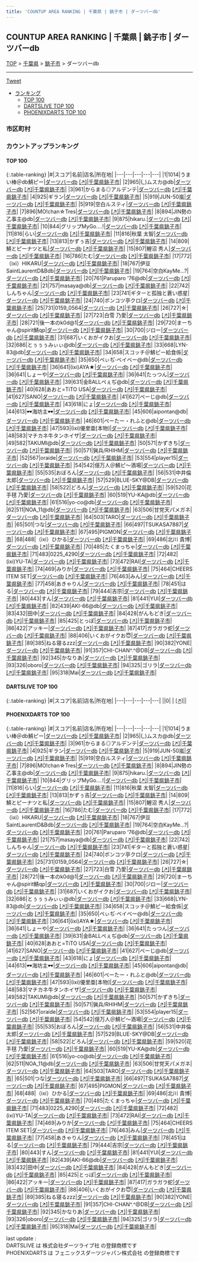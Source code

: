 ```yaml
---
title: 'COUNTUP AREA RANKING | 千葉県 | 銚子市 | ダーツバーdb'
---
```

## COUNTUP AREA RANKING | 千葉県 | 銚子市 | ダーツバーdb

[TOP](/darts/rank/) > [千葉県](/darts/rank/千葉県/) > [銚子市](/darts/rank/千葉県/銚子市/) > ダーツバーdb

___

<a href="https://twitter.com/share?ref_src=twsrc%5Etfw" data-text="COUNTUP AREA RANKING | 千葉県銚子市ダーツバーdb" class="twitter-share-button" data-hashtags="DARTSLIVE,PHOENIXDARTS,darts,ダーツ" data-show-count="false">Tweet</a>

* [ランキング](#カウントアップランキング)
    * [TOP 100](#top-100)
    * [DARTSLIVE TOP 100](#dartslive-top-100)
    * [PHOENIXDARTS TOP 100](#phoenixdarts-top-100)

### 市区町村

<ul>

</ul>

### カウントアップランキング

#### TOP 100



{:.table-ranking}
|#|スコア|名前|店名|所在地|
|---|---|---|---|---|
|1|1014|<span class="rank-name-pd">うまい棒＠db鯖ピー</span>|<a href="/darts/rank/shops/85443.html">ダーツバーdb</a> <a href="https://vs.phoenixdarts.com/jp/shop/shopDetailInfo/s_85443?s_seq=85443">[↗]</a>|<a href="/darts/rank/千葉県/銚子市">千葉県銚子市</a>|
|2|965|<span class="rank-name-pd">(*_*)ムスカ@db</span>|<a href="/darts/rank/shops/85443.html">ダーツバーdb</a> <a href="https://vs.phoenixdarts.com/jp/shop/shopDetailInfo/s_85443?s_seq=85443">[↗]</a>|<a href="/darts/rank/千葉県/銚子市">千葉県銚子市</a>|
|3|961|<span class="rank-name-pd">からまる◎アルデンテ</span>|<a href="/darts/rank/shops/85443.html">ダーツバーdb</a> <a href="https://vs.phoenixdarts.com/jp/shop/shopDetailInfo/s_85443?s_seq=85443">[↗]</a>|<a href="/darts/rank/千葉県/銚子市">千葉県銚子市</a>|
|4|925|<span class="rank-name-pd">ギラン</span>|<a href="/darts/rank/shops/85443.html">ダーツバーdb</a> <a href="https://vs.phoenixdarts.com/jp/shop/shopDetailInfo/s_85443?s_seq=85443">[↗]</a>|<a href="/darts/rank/千葉県/銚子市">千葉県銚子市</a>|
|5|919|<span class="rank-name-pd">JUN-50嵐</span>|<a href="/darts/rank/shops/85443.html">ダーツバーdb</a> <a href="https://vs.phoenixdarts.com/jp/shop/shopDetailInfo/s_85443?s_seq=85443">[↗]</a>|<a href="/darts/rank/千葉県/銚子市">千葉県銚子市</a>|
|5|919|<span class="rank-name-pd">空白ルスティ</span>|<a href="/darts/rank/shops/85443.html">ダーツバーdb</a> <a href="https://vs.phoenixdarts.com/jp/shop/shopDetailInfo/s_85443?s_seq=85443">[↗]</a>|<a href="/darts/rank/千葉県/銚子市">千葉県銚子市</a>|
|7|896|<span class="rank-name-pd">MO!chan☆Tres</span>|<a href="/darts/rank/shops/85443.html">ダーツバーdb</a> <a href="https://vs.phoenixdarts.com/jp/shop/shopDetailInfo/s_85443?s_seq=85443">[↗]</a>|<a href="/darts/rank/千葉県/銚子市">千葉県銚子市</a>|
|8|894|<span class="rank-name-pd">JIN勢の乙事主@db</span>|<a href="/darts/rank/shops/85443.html">ダーツバーdb</a> <a href="https://vs.phoenixdarts.com/jp/shop/shopDetailInfo/s_85443?s_seq=85443">[↗]</a>|<a href="/darts/rank/千葉県/銚子市">千葉県銚子市</a>|
|9|875|<span class="rank-name-pd">hikaru.</span>|<a href="/darts/rank/shops/85443.html">ダーツバーdb</a> <a href="https://vs.phoenixdarts.com/jp/shop/shopDetailInfo/s_85443?s_seq=85443">[↗]</a>|<a href="/darts/rank/千葉県/銚子市">千葉県銚子市</a>|
|10|844|<span class="rank-name-pd">グリップMyGo....!</span>|<a href="/darts/rank/shops/85443.html">ダーツバーdb</a> <a href="https://vs.phoenixdarts.com/jp/shop/shopDetailInfo/s_85443?s_seq=85443">[↗]</a>|<a href="/darts/rank/千葉県/銚子市">千葉県銚子市</a>|
|11|816|<span class="rank-name-pd">らい</span>|<a href="/darts/rank/shops/85443.html">ダーツバーdb</a> <a href="https://vs.phoenixdarts.com/jp/shop/shopDetailInfo/s_85443?s_seq=85443">[↗]</a>|<a href="/darts/rank/千葉県/銚子市">千葉県銚子市</a>|
|11|816|<span class="rank-name-pd"><span class="pro-icon-pd"></span>秋葉 太智</span>|<a href="/darts/rank/shops/85443.html">ダーツバーdb</a> <a href="https://vs.phoenixdarts.com/jp/shop/shopDetailInfo/s_85443?s_seq=85443">[↗]</a>|<a href="/darts/rank/千葉県/銚子市">千葉県銚子市</a>|
|13|813|<span class="rank-name-pd">かずぅ吉</span>|<a href="/darts/rank/shops/85443.html">ダーツバーdb</a> <a href="https://vs.phoenixdarts.com/jp/shop/shopDetailInfo/s_85443?s_seq=85443">[↗]</a>|<a href="/darts/rank/千葉県/銚子市">千葉県銚子市</a>|
|14|809|<span class="rank-name-pd">鯖とピーナツと私</span>|<a href="/darts/rank/shops/85443.html">ダーツバーdb</a> <a href="https://vs.phoenixdarts.com/jp/shop/shopDetailInfo/s_85443?s_seq=85443">[↗]</a>|<a href="/darts/rank/千葉県/銚子市">千葉県銚子市</a>|
|15|807|<span class="rank-name-pd">鯉沼 秀人</span>|<a href="/darts/rank/shops/85443.html">ダーツバーdb</a> <a href="https://vs.phoenixdarts.com/jp/shop/shopDetailInfo/s_85443?s_seq=85443">[↗]</a>|<a href="/darts/rank/千葉県/銚子市">千葉県銚子市</a>|
|16|786|<span class="rank-name-pd">たむ</span>|<a href="/darts/rank/shops/85443.html">ダーツバーdb</a> <a href="https://vs.phoenixdarts.com/jp/shop/shopDetailInfo/s_85443?s_seq=85443">[↗]</a>|<a href="/darts/rank/千葉県/銚子市">千葉県銚子市</a>|
|17|772|<span class="rank-name-pd">（ixi）HIKARU</span>|<a href="/darts/rank/shops/85443.html">ダーツバーdb</a> <a href="https://vs.phoenixdarts.com/jp/shop/shopDetailInfo/s_85443?s_seq=85443">[↗]</a>|<a href="/darts/rank/千葉県/銚子市">千葉県銚子市</a>|
|18|767|<span class="rank-name-pd">伊豆SaintLaurentD&amp;Bdb</span>|<a href="/darts/rank/shops/85443.html">ダーツバーdb</a> <a href="https://vs.phoenixdarts.com/jp/shop/shopDetailInfo/s_85443?s_seq=85443">[↗]</a>|<a href="/darts/rank/千葉県/銚子市">千葉県銚子市</a>|
|19|764|<span class="rank-name-pd">空白KayMe...?</span>|<a href="/darts/rank/shops/85443.html">ダーツバーdb</a> <a href="https://vs.phoenixdarts.com/jp/shop/shopDetailInfo/s_85443?s_seq=85443">[↗]</a>|<a href="/darts/rank/千葉県/銚子市">千葉県銚子市</a>|
|20|761|<span class="rank-name-pd">Paruparo ‘76@db</span>|<a href="/darts/rank/shops/85443.html">ダーツバーdb</a> <a href="https://vs.phoenixdarts.com/jp/shop/shopDetailInfo/s_85443?s_seq=85443">[↗]</a>|<a href="/darts/rank/千葉県/銚子市">千葉県銚子市</a>|
|21|757|<span class="rank-name-pd">masaya@db</span>|<a href="/darts/rank/shops/85443.html">ダーツバーdb</a> <a href="https://vs.phoenixdarts.com/jp/shop/shopDetailInfo/s_85443?s_seq=85443">[↗]</a>|<a href="/darts/rank/千葉県/銚子市">千葉県銚子市</a>|
|22|742|<span class="rank-name-pd">しんちゃん</span>|<a href="/darts/rank/shops/85443.html">ダーツバーdb</a> <a href="https://vs.phoenixdarts.com/jp/shop/shopDetailInfo/s_85443?s_seq=85443">[↗]</a>|<a href="/darts/rank/千葉県/銚子市">千葉県銚子市</a>|
|23|741|<span class="rank-name-pd">ギターと孤独と蒼い惑星</span>|<a href="/darts/rank/shops/85443.html">ダーツバーdb</a> <a href="https://vs.phoenixdarts.com/jp/shop/shopDetailInfo/s_85443?s_seq=85443">[↗]</a>|<a href="/darts/rank/千葉県/銚子市">千葉県銚子市</a>|
|24|740|<span class="rank-name-pd">ポンコツ亭クロ</span>|<a href="/darts/rank/shops/85443.html">ダーツバーdb</a> <a href="https://vs.phoenixdarts.com/jp/shop/shopDetailInfo/s_85443?s_seq=85443">[↗]</a>|<a href="/darts/rank/千葉県/銚子市">千葉県銚子市</a>|
|25|731|<span class="rank-name-pd">0159_0564</span>|<a href="/darts/rank/shops/85443.html">ダーツバーdb</a> <a href="https://vs.phoenixdarts.com/jp/shop/shopDetailInfo/s_85443?s_seq=85443">[↗]</a>|<a href="/darts/rank/千葉県/銚子市">千葉県銚子市</a>|
|26|727|<span class="rank-name-pd">☆</span>|<a href="/darts/rank/shops/85443.html">ダーツバーdb</a> <a href="https://vs.phoenixdarts.com/jp/shop/shopDetailInfo/s_85443?s_seq=85443">[↗]</a>|<a href="/darts/rank/千葉県/銚子市">千葉県銚子市</a>|
|27|723|<span class="rank-name-pd">白雪 乃愛</span>|<a href="/darts/rank/shops/85443.html">ダーツバーdb</a> <a href="https://vs.phoenixdarts.com/jp/shop/shopDetailInfo/s_85443?s_seq=85443">[↗]</a>|<a href="/darts/rank/千葉県/銚子市">千葉県銚子市</a>|
|28|721|<span class="rank-name-pd">後一本のk0d@1</span>|<a href="/darts/rank/shops/85443.html">ダーツバーdb</a> <a href="https://vs.phoenixdarts.com/jp/shop/shopDetailInfo/s_85443?s_seq=85443">[↗]</a>|<a href="/darts/rank/千葉県/銚子市">千葉県銚子市</a>|
|29|720|<span class="rank-name-pd">まーちゃん@spirit鯖qp</span>|<a href="/darts/rank/shops/85443.html">ダーツバーdb</a> <a href="https://vs.phoenixdarts.com/jp/shop/shopDetailInfo/s_85443?s_seq=85443">[↗]</a>|<a href="/darts/rank/千葉県/銚子市">千葉県銚子市</a>|
|30|700|<span class="rank-name-pd">ジロー</span>|<a href="/darts/rank/shops/85443.html">ダーツバーdb</a> <a href="https://vs.phoenixdarts.com/jp/shop/shopDetailInfo/s_85443?s_seq=85443">[↗]</a>|<a href="/darts/rank/千葉県/銚子市">千葉県銚子市</a>|
|31|687|<span class="rank-name-pd">いくおがイクお</span>|<a href="/darts/rank/shops/85443.html">ダーツバーdb</a> <a href="https://vs.phoenixdarts.com/jp/shop/shopDetailInfo/s_85443?s_seq=85443">[↗]</a>|<a href="/darts/rank/千葉県/銚子市">千葉県銚子市</a>|
|32|686|<span class="rank-name-pd">とぅぅぅみぃぃ@db</span>|<a href="/darts/rank/shops/85443.html">ダーツバーdb</a> <a href="https://vs.phoenixdarts.com/jp/shop/shopDetailInfo/s_85443?s_seq=85443">[↗]</a>|<a href="/darts/rank/千葉県/銚子市">千葉県銚子市</a>|
|33|668|<span class="rank-name-pd">LYN-83@db</span>|<a href="/darts/rank/shops/85443.html">ダーツバーdb</a> <a href="https://vs.phoenixdarts.com/jp/shop/shopDetailInfo/s_85443?s_seq=85443">[↗]</a>|<a href="/darts/rank/千葉県/銚子市">千葉県銚子市</a>|
|34|658|<span class="rank-name-pd">スコッチ＠鯖ピー給食係</span>|<a href="/darts/rank/shops/85443.html">ダーツバーdb</a> <a href="https://vs.phoenixdarts.com/jp/shop/shopDetailInfo/s_85443?s_seq=85443">[↗]</a>|<a href="/darts/rank/千葉県/銚子市">千葉県銚子市</a>|
|35|650|<span class="rank-name-pd">ペぃぢ·ベイベー@db</span>|<a href="/darts/rank/shops/85443.html">ダーツバーdb</a> <a href="https://vs.phoenixdarts.com/jp/shop/shopDetailInfo/s_85443?s_seq=85443">[↗]</a>|<a href="/darts/rank/千葉県/銚子市">千葉県銚子市</a>|
|36|641|<span class="rank-name-pd">(ixi)AYA★</span>|<a href="/darts/rank/shops/85443.html">ダーツバーdb</a> <a href="https://vs.phoenixdarts.com/jp/shop/shopDetailInfo/s_85443?s_seq=85443">[↗]</a>|<a href="/darts/rank/千葉県/銚子市">千葉県銚子市</a>|
|36|641|<span class="rank-name-pd">しょーや</span>|<a href="/darts/rank/shops/85443.html">ダーツバーdb</a> <a href="https://vs.phoenixdarts.com/jp/shop/shopDetailInfo/s_85443?s_seq=85443">[↗]</a>|<a href="/darts/rank/千葉県/銚子市">千葉県銚子市</a>|
|36|641|<span class="rank-name-pd">たっつん</span>|<a href="/darts/rank/shops/85443.html">ダーツバーdb</a> <a href="https://vs.phoenixdarts.com/jp/shop/shopDetailInfo/s_85443?s_seq=85443">[↗]</a>|<a href="/darts/rank/千葉県/銚子市">千葉県銚子市</a>|
|39|631|<span class="rank-name-pd">金BALLペぇぢ@db</span>|<a href="/darts/rank/shops/85443.html">ダーツバーdb</a> <a href="https://vs.phoenixdarts.com/jp/shop/shopDetailInfo/s_85443?s_seq=85443">[↗]</a>|<a href="/darts/rank/千葉県/銚子市">千葉県銚子市</a>|
|40|628|<span class="rank-name-pd">あおと=TiTO USA</span>|<a href="/darts/rank/shops/85443.html">ダーツバーdb</a> <a href="https://vs.phoenixdarts.com/jp/shop/shopDetailInfo/s_85443?s_seq=85443">[↗]</a>|<a href="/darts/rank/千葉県/銚子市">千葉県銚子市</a>|
|41|627|<span class="rank-name-pd">SANO</span>|<a href="/darts/rank/shops/85443.html">ダーツバーdb</a> <a href="https://vs.phoenixdarts.com/jp/shop/shopDetailInfo/s_85443?s_seq=85443">[↗]</a>|<a href="/darts/rank/千葉県/銚子市">千葉県銚子市</a>|
|41|627|<span class="rank-name-pd">ぺーじ@db</span>|<a href="/darts/rank/shops/85443.html">ダーツバーdb</a> <a href="https://vs.phoenixdarts.com/jp/shop/shopDetailInfo/s_85443?s_seq=85443">[↗]</a>|<a href="/darts/rank/千葉県/銚子市">千葉県銚子市</a>|
|43|618|<span class="rank-name-pd">にょ</span>|<a href="/darts/rank/shops/85443.html">ダーツバーdb</a> <a href="https://vs.phoenixdarts.com/jp/shop/shopDetailInfo/s_85443?s_seq=85443">[↗]</a>|<a href="/darts/rank/千葉県/銚子市">千葉県銚子市</a>|
|44|613|<span class="rank-name-pd">🕶️海坊主🕶️</span>|<a href="/darts/rank/shops/85443.html">ダーツバーdb</a> <a href="https://vs.phoenixdarts.com/jp/shop/shopDetailInfo/s_85443?s_seq=85443">[↗]</a>|<a href="/darts/rank/千葉県/銚子市">千葉県銚子市</a>|
|45|606|<span class="rank-name-pd">aipontan@db</span>|<a href="/darts/rank/shops/85443.html">ダーツバーdb</a> <a href="https://vs.phoenixdarts.com/jp/shop/shopDetailInfo/s_85443?s_seq=85443">[↗]</a>|<a href="/darts/rank/千葉県/銚子市">千葉県銚子市</a>|
|46|601|<span class="rank-name-pd">ぺーたー・れふと@db</span>|<a href="/darts/rank/shops/85443.html">ダーツバーdb</a> <a href="https://vs.phoenixdarts.com/jp/shop/shopDetailInfo/s_85443?s_seq=85443">[↗]</a>|<a href="/darts/rank/千葉県/銚子市">千葉県銚子市</a>|
|47|593|<span class="rank-name-pd">(ixi)優里亜[本物]</span>|<a href="/darts/rank/shops/85443.html">ダーツバーdb</a> <a href="https://vs.phoenixdarts.com/jp/shop/shopDetailInfo/s_85443?s_seq=85443">[↗]</a>|<a href="/darts/rank/千葉県/銚子市">千葉県銚子市</a>|
|48|583|<span class="rank-name-pd">マチカネ牛タンホイザ</span>|<a href="/darts/rank/shops/85443.html">ダーツバーdb</a> <a href="https://vs.phoenixdarts.com/jp/shop/shopDetailInfo/s_85443?s_seq=85443">[↗]</a>|<a href="/darts/rank/千葉県/銚子市">千葉県銚子市</a>|
|49|582|<span class="rank-name-pd">TAKUMI@db</span>|<a href="/darts/rank/shops/85443.html">ダーツバーdb</a> <a href="https://vs.phoenixdarts.com/jp/shop/shopDetailInfo/s_85443?s_seq=85443">[↗]</a>|<a href="/darts/rank/千葉県/銚子市">千葉県銚子市</a>|
|50|571|<span class="rank-name-pd">かずきち</span>|<a href="/darts/rank/shops/85443.html">ダーツバーdb</a> <a href="https://vs.phoenixdarts.com/jp/shop/shopDetailInfo/s_85443?s_seq=85443">[↗]</a>|<a href="/darts/rank/千葉県/銚子市">千葉県銚子市</a>|
|50|571|<span class="rank-name-pd">猟兵/RHIHM</span>|<a href="/darts/rank/shops/85443.html">ダーツバーdb</a> <a href="https://vs.phoenixdarts.com/jp/shop/shopDetailInfo/s_85443?s_seq=85443">[↗]</a>|<a href="/darts/rank/千葉県/銚子市">千葉県銚子市</a>|
|52|567|<span class="rank-name-pd">oraide</span>|<a href="/darts/rank/shops/85443.html">ダーツバーdb</a> <a href="https://vs.phoenixdarts.com/jp/shop/shopDetailInfo/s_85443?s_seq=85443">[↗]</a>|<a href="/darts/rank/千葉県/銚子市">千葉県銚子市</a>|
|53|554|<span class="rank-name-pd">player15</span>|<a href="/darts/rank/shops/85443.html">ダーツバーdb</a> <a href="https://vs.phoenixdarts.com/jp/shop/shopDetailInfo/s_85443?s_seq=85443">[↗]</a>|<a href="/darts/rank/千葉県/銚子市">千葉県銚子市</a>|
|54|542|<span class="rank-name-pd">億万人＠鯖ピ～酒場</span>|<a href="/darts/rank/shops/85443.html">ダーツバーdb</a> <a href="https://vs.phoenixdarts.com/jp/shop/shopDetailInfo/s_85443?s_seq=85443">[↗]</a>|<a href="/darts/rank/千葉県/銚子市">千葉県銚子市</a>|
|55|535|<span class="rank-name-pd">おぼろん</span>|<a href="/darts/rank/shops/85443.html">ダーツバーdb</a> <a href="https://vs.phoenixdarts.com/jp/shop/shopDetailInfo/s_85443?s_seq=85443">[↗]</a>|<a href="/darts/rank/千葉県/銚子市">千葉県銚子市</a>|
|56|531|<span class="rank-name-pd">中井倫太郎</span>|<a href="/darts/rank/shops/85443.html">ダーツバーdb</a> <a href="https://vs.phoenixdarts.com/jp/shop/shopDetailInfo/s_85443?s_seq=85443">[↗]</a>|<a href="/darts/rank/千葉県/銚子市">千葉県銚子市</a>|
|57|529|<span class="rank-name-pd">BLUE-SKY@DB</span>|<a href="/darts/rank/shops/85443.html">ダーツバーdb</a> <a href="https://vs.phoenixdarts.com/jp/shop/shopDetailInfo/s_85443?s_seq=85443">[↗]</a>|<a href="/darts/rank/千葉県/銚子市">千葉県銚子市</a>|
|58|522|<span class="rank-name-pd">どろん</span>|<a href="/darts/rank/shops/85443.html">ダーツバーdb</a> <a href="https://vs.phoenixdarts.com/jp/shop/shopDetailInfo/s_85443?s_seq=85443">[↗]</a>|<a href="/darts/rank/千葉県/銚子市">千葉県銚子市</a>|
|59|520|<span class="rank-name-pd">花手毬 乃愛</span>|<a href="/darts/rank/shops/85443.html">ダーツバーdb</a> <a href="https://vs.phoenixdarts.com/jp/shop/shopDetailInfo/s_85443?s_seq=85443">[↗]</a>|<a href="/darts/rank/千葉県/銚子市">千葉県銚子市</a>|
|60|519|<span class="rank-name-pd">YU-KA@db</span>|<a href="/darts/rank/shops/85443.html">ダーツバーdb</a> <a href="https://vs.phoenixdarts.com/jp/shop/shopDetailInfo/s_85443?s_seq=85443">[↗]</a>|<a href="/darts/rank/千葉県/銚子市">千葉県銚子市</a>|
|61|516|<span class="rank-name-pd">yo-co@db</span>|<a href="/darts/rank/shops/85443.html">ダーツバーdb</a> <a href="https://vs.phoenixdarts.com/jp/shop/shopDetailInfo/s_85443?s_seq=85443">[↗]</a>|<a href="/darts/rank/千葉県/銚子市">千葉県銚子市</a>|
|62|511|<span class="rank-name-pd">NOA_11@db</span>|<a href="/darts/rank/shops/85443.html">ダーツバーdb</a> <a href="https://vs.phoenixdarts.com/jp/shop/shopDetailInfo/s_85443?s_seq=85443">[↗]</a>|<a href="/darts/rank/千葉県/銚子市">千葉県銚子市</a>|
|63|506|<span class="rank-name-pd">甘党天パメガネ</span>|<a href="/darts/rank/shops/85443.html">ダーツバーdb</a> <a href="https://vs.phoenixdarts.com/jp/shop/shopDetailInfo/s_85443?s_seq=85443">[↗]</a>|<a href="/darts/rank/千葉県/銚子市">千葉県銚子市</a>|
|64|503|<span class="rank-name-pd">TARO</span>|<a href="/darts/rank/shops/85443.html">ダーツバーdb</a> <a href="https://vs.phoenixdarts.com/jp/shop/shopDetailInfo/s_85443?s_seq=85443">[↗]</a>|<a href="/darts/rank/千葉県/銚子市">千葉県銚子市</a>|
|65|501|<span class="rank-name-pd">つな</span>|<a href="/darts/rank/shops/85443.html">ダーツバーdb</a> <a href="https://vs.phoenixdarts.com/jp/shop/shopDetailInfo/s_85443?s_seq=85443">[↗]</a>|<a href="/darts/rank/千葉県/銚子市">千葉県銚子市</a>|
|66|497|<span class="rank-name-pd">TSUKASA7887</span>|<a href="/darts/rank/shops/85443.html">ダーツバーdb</a> <a href="https://vs.phoenixdarts.com/jp/shop/shopDetailInfo/s_85443?s_seq=85443">[↗]</a>|<a href="/darts/rank/千葉県/銚子市">千葉県銚子市</a>|
|67|495|<span class="rank-name-pd">PIGMON</span>|<a href="/darts/rank/shops/85443.html">ダーツバーdb</a> <a href="https://vs.phoenixdarts.com/jp/shop/shopDetailInfo/s_85443?s_seq=85443">[↗]</a>|<a href="/darts/rank/千葉県/銚子市">千葉県銚子市</a>|
|68|488|<span class="rank-name-pd">（ixi）ひかる</span>|<a href="/darts/rank/shops/85443.html">ダーツバーdb</a> <a href="https://vs.phoenixdarts.com/jp/shop/shopDetailInfo/s_85443?s_seq=85443">[↗]</a>|<a href="/darts/rank/千葉県/銚子市">千葉県銚子市</a>|
|69|486|<span class="rank-name-pd">北川 貴博</span>|<a href="/darts/rank/shops/85443.html">ダーツバーdb</a> <a href="https://vs.phoenixdarts.com/jp/shop/shopDetailInfo/s_85443?s_seq=85443">[↗]</a>|<a href="/darts/rank/千葉県/銚子市">千葉県銚子市</a>|
|70|485|<span class="rank-name-pd">たくまっちゃ</span>|<a href="/darts/rank/shops/85443.html">ダーツバーdb</a> <a href="https://vs.phoenixdarts.com/jp/shop/shopDetailInfo/s_85443?s_seq=85443">[↗]</a>|<a href="/darts/rank/千葉県/銚子市">千葉県銚子市</a>|
|71|483|<span class="rank-name-pd">0225_4290</span>|<a href="/darts/rank/shops/85443.html">ダーツバーdb</a> <a href="https://vs.phoenixdarts.com/jp/shop/shopDetailInfo/s_85443?s_seq=85443">[↗]</a>|<a href="/darts/rank/千葉県/銚子市">千葉県銚子市</a>|
|72|482|<span class="rank-name-pd">(ixi)YU-TA</span>|<a href="/darts/rank/shops/85443.html">ダーツバーdb</a> <a href="https://vs.phoenixdarts.com/jp/shop/shopDetailInfo/s_85443?s_seq=85443">[↗]</a>|<a href="/darts/rank/千葉県/銚子市">千葉県銚子市</a>|
|73|472|<span class="rank-name-pd">RAI</span>|<a href="/darts/rank/shops/85443.html">ダーツバーdb</a> <a href="https://vs.phoenixdarts.com/jp/shop/shopDetailInfo/s_85443?s_seq=85443">[↗]</a>|<a href="/darts/rank/千葉県/銚子市">千葉県銚子市</a>|
|74|469|<span class="rank-name-pd">みりか</span>|<a href="/darts/rank/shops/85443.html">ダーツバーdb</a> <a href="https://vs.phoenixdarts.com/jp/shop/shopDetailInfo/s_85443?s_seq=85443">[↗]</a>|<a href="/darts/rank/千葉県/銚子市">千葉県銚子市</a>|
|75|464|<span class="rank-name-pd">CHEERS ITEM SET</span>|<a href="/darts/rank/shops/85443.html">ダーツバーdb</a> <a href="https://vs.phoenixdarts.com/jp/shop/shopDetailInfo/s_85443?s_seq=85443">[↗]</a>|<a href="/darts/rank/千葉県/銚子市">千葉県銚子市</a>|
|76|463|<span class="rank-name-pd">みん</span>|<a href="/darts/rank/shops/85443.html">ダーツバーdb</a> <a href="https://vs.phoenixdarts.com/jp/shop/shopDetailInfo/s_85443?s_seq=85443">[↗]</a>|<a href="/darts/rank/千葉県/銚子市">千葉県銚子市</a>|
|77|458|<span class="rank-name-pd">あきゃりん</span>|<a href="/darts/rank/shops/85443.html">ダーツバーdb</a> <a href="https://vs.phoenixdarts.com/jp/shop/shopDetailInfo/s_85443?s_seq=85443">[↗]</a>|<a href="/darts/rank/千葉県/銚子市">千葉県銚子市</a>|
|78|451|<span class="rank-name-pd">はる</span>|<a href="/darts/rank/shops/85443.html">ダーツバーdb</a> <a href="https://vs.phoenixdarts.com/jp/shop/shopDetailInfo/s_85443?s_seq=85443">[↗]</a>|<a href="/darts/rank/千葉県/銚子市">千葉県銚子市</a>|
|79|444|<span class="rank-name-pd">吉宗</span>|<a href="/darts/rank/shops/85443.html">ダーツバーdb</a> <a href="https://vs.phoenixdarts.com/jp/shop/shopDetailInfo/s_85443?s_seq=85443">[↗]</a>|<a href="/darts/rank/千葉県/銚子市">千葉県銚子市</a>|
|80|443|<span class="rank-name-pd">すん</span>|<a href="/darts/rank/shops/85443.html">ダーツバーdb</a> <a href="https://vs.phoenixdarts.com/jp/shop/shopDetailInfo/s_85443?s_seq=85443">[↗]</a>|<a href="/darts/rank/千葉県/銚子市">千葉県銚子市</a>|
|81|441|<span class="rank-name-pd">YUI</span>|<a href="/darts/rank/shops/85443.html">ダーツバーdb</a> <a href="https://vs.phoenixdarts.com/jp/shop/shopDetailInfo/s_85443?s_seq=85443">[↗]</a>|<a href="/darts/rank/千葉県/銚子市">千葉県銚子市</a>|
|82|439|<span class="rank-name-pd">AKI-66@db</span>|<a href="/darts/rank/shops/85443.html">ダーツバーdb</a> <a href="https://vs.phoenixdarts.com/jp/shop/shopDetailInfo/s_85443?s_seq=85443">[↗]</a>|<a href="/darts/rank/千葉県/銚子市">千葉県銚子市</a>|
|83|432|<span class="rank-name-pd">田中</span>|<a href="/darts/rank/shops/85443.html">ダーツバーdb</a> <a href="https://vs.phoenixdarts.com/jp/shop/shopDetailInfo/s_85443?s_seq=85443">[↗]</a>|<a href="/darts/rank/千葉県/銚子市">千葉県銚子市</a>|
|84|428|<span class="rank-name-pd">がんもどき</span>|<a href="/darts/rank/shops/85443.html">ダーツバーdb</a> <a href="https://vs.phoenixdarts.com/jp/shop/shopDetailInfo/s_85443?s_seq=85443">[↗]</a>|<a href="/darts/rank/千葉県/銚子市">千葉県銚子市</a>|
|85|425|<span class="rank-name-pd">とっぽ</span>|<a href="/darts/rank/shops/85443.html">ダーツバーdb</a> <a href="https://vs.phoenixdarts.com/jp/shop/shopDetailInfo/s_85443?s_seq=85443">[↗]</a>|<a href="/darts/rank/千葉県/銚子市">千葉県銚子市</a>|
|86|422|<span class="rank-name-pd">アッキー</span>|<a href="/darts/rank/shops/85443.html">ダーツバーdb</a> <a href="https://vs.phoenixdarts.com/jp/shop/shopDetailInfo/s_85443?s_seq=85443">[↗]</a>|<a href="/darts/rank/千葉県/銚子市">千葉県銚子市</a>|
|87|417|<span class="rank-name-pd">ガラガラ蛇</span>|<a href="/darts/rank/shops/85443.html">ダーツバーdb</a> <a href="https://vs.phoenixdarts.com/jp/shop/shopDetailInfo/s_85443?s_seq=85443">[↗]</a>|<a href="/darts/rank/千葉県/銚子市">千葉県銚子市</a>|
|88|406|<span class="rank-name-pd">いくおがイクお😇</span>|<a href="/darts/rank/shops/85443.html">ダーツバーdb</a> <a href="https://vs.phoenixdarts.com/jp/shop/shopDetailInfo/s_85443?s_seq=85443">[↗]</a>|<a href="/darts/rank/千葉県/銚子市">千葉県銚子市</a>|
|89|385|<span class="rank-name-pd">ねる寝るzzz</span>|<a href="/darts/rank/shops/85443.html">ダーツバーdb</a> <a href="https://vs.phoenixdarts.com/jp/shop/shopDetailInfo/s_85443?s_seq=85443">[↗]</a>|<a href="/darts/rank/千葉県/銚子市">千葉県銚子市</a>|
|90|382|<span class="rank-name-pd">YONE</span>|<a href="/darts/rank/shops/85443.html">ダーツバーdb</a> <a href="https://vs.phoenixdarts.com/jp/shop/shopDetailInfo/s_85443?s_seq=85443">[↗]</a>|<a href="/darts/rank/千葉県/銚子市">千葉県銚子市</a>|
|91|357|<span class="rank-name-pd">CHI-CHAN^.^@DB</span>|<a href="/darts/rank/shops/85443.html">ダーツバーdb</a> <a href="https://vs.phoenixdarts.com/jp/shop/shopDetailInfo/s_85443?s_seq=85443">[↗]</a>|<a href="/darts/rank/千葉県/銚子市">千葉県銚子市</a>|
|92|345|<span class="rank-name-pd">かなりあ</span>|<a href="/darts/rank/shops/85443.html">ダーツバーdb</a> <a href="https://vs.phoenixdarts.com/jp/shop/shopDetailInfo/s_85443?s_seq=85443">[↗]</a>|<a href="/darts/rank/千葉県/銚子市">千葉県銚子市</a>|
|93|326|<span class="rank-name-pd">oboro</span>|<a href="/darts/rank/shops/85443.html">ダーツバーdb</a> <a href="https://vs.phoenixdarts.com/jp/shop/shopDetailInfo/s_85443?s_seq=85443">[↗]</a>|<a href="/darts/rank/千葉県/銚子市">千葉県銚子市</a>|
|94|325|<span class="rank-name-pd">ゴリラ</span>|<a href="/darts/rank/shops/85443.html">ダーツバーdb</a> <a href="https://vs.phoenixdarts.com/jp/shop/shopDetailInfo/s_85443?s_seq=85443">[↗]</a>|<a href="/darts/rank/千葉県/銚子市">千葉県銚子市</a>|
|95|318|<span class="rank-name-pd">Mai</span>|<a href="/darts/rank/shops/85443.html">ダーツバーdb</a> <a href="https://vs.phoenixdarts.com/jp/shop/shopDetailInfo/s_85443?s_seq=85443">[↗]</a>|<a href="/darts/rank/千葉県/銚子市">千葉県銚子市</a>|


#### DARTSLIVE TOP 100



{:.table-ranking}
|#|スコア|名前|店名|所在地|
|---|---|---|---|---|
||0|<span class="rank-name-dl"> </span>|<a href="/darts/rank/shops/.html"></a> <a href="">[↗]</a>|<a href="/darts/rank//"></a>|


#### PHOENIXDARTS TOP 100



{:.table-ranking}
|#|スコア|名前|店名|所在地|
|---|---|---|---|---|
|1|1014|<span class="rank-name-pd">うまい棒＠db鯖ピー</span>|<a href="/darts/rank/shops/85443.html">ダーツバーdb</a> <a href="https://vs.phoenixdarts.com/jp/shop/shopDetailInfo/s_85443?s_seq=85443">[↗]</a>|<a href="/darts/rank/千葉県/銚子市">千葉県銚子市</a>|
|2|965|<span class="rank-name-pd">(*_*)ムスカ@db</span>|<a href="/darts/rank/shops/85443.html">ダーツバーdb</a> <a href="https://vs.phoenixdarts.com/jp/shop/shopDetailInfo/s_85443?s_seq=85443">[↗]</a>|<a href="/darts/rank/千葉県/銚子市">千葉県銚子市</a>|
|3|961|<span class="rank-name-pd">からまる◎アルデンテ</span>|<a href="/darts/rank/shops/85443.html">ダーツバーdb</a> <a href="https://vs.phoenixdarts.com/jp/shop/shopDetailInfo/s_85443?s_seq=85443">[↗]</a>|<a href="/darts/rank/千葉県/銚子市">千葉県銚子市</a>|
|4|925|<span class="rank-name-pd">ギラン</span>|<a href="/darts/rank/shops/85443.html">ダーツバーdb</a> <a href="https://vs.phoenixdarts.com/jp/shop/shopDetailInfo/s_85443?s_seq=85443">[↗]</a>|<a href="/darts/rank/千葉県/銚子市">千葉県銚子市</a>|
|5|919|<span class="rank-name-pd">JUN-50嵐</span>|<a href="/darts/rank/shops/85443.html">ダーツバーdb</a> <a href="https://vs.phoenixdarts.com/jp/shop/shopDetailInfo/s_85443?s_seq=85443">[↗]</a>|<a href="/darts/rank/千葉県/銚子市">千葉県銚子市</a>|
|5|919|<span class="rank-name-pd">空白ルスティ</span>|<a href="/darts/rank/shops/85443.html">ダーツバーdb</a> <a href="https://vs.phoenixdarts.com/jp/shop/shopDetailInfo/s_85443?s_seq=85443">[↗]</a>|<a href="/darts/rank/千葉県/銚子市">千葉県銚子市</a>|
|7|896|<span class="rank-name-pd">MO!chan☆Tres</span>|<a href="/darts/rank/shops/85443.html">ダーツバーdb</a> <a href="https://vs.phoenixdarts.com/jp/shop/shopDetailInfo/s_85443?s_seq=85443">[↗]</a>|<a href="/darts/rank/千葉県/銚子市">千葉県銚子市</a>|
|8|894|<span class="rank-name-pd">JIN勢の乙事主@db</span>|<a href="/darts/rank/shops/85443.html">ダーツバーdb</a> <a href="https://vs.phoenixdarts.com/jp/shop/shopDetailInfo/s_85443?s_seq=85443">[↗]</a>|<a href="/darts/rank/千葉県/銚子市">千葉県銚子市</a>|
|9|875|<span class="rank-name-pd">hikaru.</span>|<a href="/darts/rank/shops/85443.html">ダーツバーdb</a> <a href="https://vs.phoenixdarts.com/jp/shop/shopDetailInfo/s_85443?s_seq=85443">[↗]</a>|<a href="/darts/rank/千葉県/銚子市">千葉県銚子市</a>|
|10|844|<span class="rank-name-pd">グリップMyGo....!</span>|<a href="/darts/rank/shops/85443.html">ダーツバーdb</a> <a href="https://vs.phoenixdarts.com/jp/shop/shopDetailInfo/s_85443?s_seq=85443">[↗]</a>|<a href="/darts/rank/千葉県/銚子市">千葉県銚子市</a>|
|11|816|<span class="rank-name-pd">らい</span>|<a href="/darts/rank/shops/85443.html">ダーツバーdb</a> <a href="https://vs.phoenixdarts.com/jp/shop/shopDetailInfo/s_85443?s_seq=85443">[↗]</a>|<a href="/darts/rank/千葉県/銚子市">千葉県銚子市</a>|
|11|816|<span class="rank-name-pd"><span class="pro-icon-pd"></span>秋葉 太智</span>|<a href="/darts/rank/shops/85443.html">ダーツバーdb</a> <a href="https://vs.phoenixdarts.com/jp/shop/shopDetailInfo/s_85443?s_seq=85443">[↗]</a>|<a href="/darts/rank/千葉県/銚子市">千葉県銚子市</a>|
|13|813|<span class="rank-name-pd">かずぅ吉</span>|<a href="/darts/rank/shops/85443.html">ダーツバーdb</a> <a href="https://vs.phoenixdarts.com/jp/shop/shopDetailInfo/s_85443?s_seq=85443">[↗]</a>|<a href="/darts/rank/千葉県/銚子市">千葉県銚子市</a>|
|14|809|<span class="rank-name-pd">鯖とピーナツと私</span>|<a href="/darts/rank/shops/85443.html">ダーツバーdb</a> <a href="https://vs.phoenixdarts.com/jp/shop/shopDetailInfo/s_85443?s_seq=85443">[↗]</a>|<a href="/darts/rank/千葉県/銚子市">千葉県銚子市</a>|
|15|807|<span class="rank-name-pd">鯉沼 秀人</span>|<a href="/darts/rank/shops/85443.html">ダーツバーdb</a> <a href="https://vs.phoenixdarts.com/jp/shop/shopDetailInfo/s_85443?s_seq=85443">[↗]</a>|<a href="/darts/rank/千葉県/銚子市">千葉県銚子市</a>|
|16|786|<span class="rank-name-pd">たむ</span>|<a href="/darts/rank/shops/85443.html">ダーツバーdb</a> <a href="https://vs.phoenixdarts.com/jp/shop/shopDetailInfo/s_85443?s_seq=85443">[↗]</a>|<a href="/darts/rank/千葉県/銚子市">千葉県銚子市</a>|
|17|772|<span class="rank-name-pd">（ixi）HIKARU</span>|<a href="/darts/rank/shops/85443.html">ダーツバーdb</a> <a href="https://vs.phoenixdarts.com/jp/shop/shopDetailInfo/s_85443?s_seq=85443">[↗]</a>|<a href="/darts/rank/千葉県/銚子市">千葉県銚子市</a>|
|18|767|<span class="rank-name-pd">伊豆SaintLaurentD&amp;Bdb</span>|<a href="/darts/rank/shops/85443.html">ダーツバーdb</a> <a href="https://vs.phoenixdarts.com/jp/shop/shopDetailInfo/s_85443?s_seq=85443">[↗]</a>|<a href="/darts/rank/千葉県/銚子市">千葉県銚子市</a>|
|19|764|<span class="rank-name-pd">空白KayMe...?</span>|<a href="/darts/rank/shops/85443.html">ダーツバーdb</a> <a href="https://vs.phoenixdarts.com/jp/shop/shopDetailInfo/s_85443?s_seq=85443">[↗]</a>|<a href="/darts/rank/千葉県/銚子市">千葉県銚子市</a>|
|20|761|<span class="rank-name-pd">Paruparo ‘76@db</span>|<a href="/darts/rank/shops/85443.html">ダーツバーdb</a> <a href="https://vs.phoenixdarts.com/jp/shop/shopDetailInfo/s_85443?s_seq=85443">[↗]</a>|<a href="/darts/rank/千葉県/銚子市">千葉県銚子市</a>|
|21|757|<span class="rank-name-pd">masaya@db</span>|<a href="/darts/rank/shops/85443.html">ダーツバーdb</a> <a href="https://vs.phoenixdarts.com/jp/shop/shopDetailInfo/s_85443?s_seq=85443">[↗]</a>|<a href="/darts/rank/千葉県/銚子市">千葉県銚子市</a>|
|22|742|<span class="rank-name-pd">しんちゃん</span>|<a href="/darts/rank/shops/85443.html">ダーツバーdb</a> <a href="https://vs.phoenixdarts.com/jp/shop/shopDetailInfo/s_85443?s_seq=85443">[↗]</a>|<a href="/darts/rank/千葉県/銚子市">千葉県銚子市</a>|
|23|741|<span class="rank-name-pd">ギターと孤独と蒼い惑星</span>|<a href="/darts/rank/shops/85443.html">ダーツバーdb</a> <a href="https://vs.phoenixdarts.com/jp/shop/shopDetailInfo/s_85443?s_seq=85443">[↗]</a>|<a href="/darts/rank/千葉県/銚子市">千葉県銚子市</a>|
|24|740|<span class="rank-name-pd">ポンコツ亭クロ</span>|<a href="/darts/rank/shops/85443.html">ダーツバーdb</a> <a href="https://vs.phoenixdarts.com/jp/shop/shopDetailInfo/s_85443?s_seq=85443">[↗]</a>|<a href="/darts/rank/千葉県/銚子市">千葉県銚子市</a>|
|25|731|<span class="rank-name-pd">0159_0564</span>|<a href="/darts/rank/shops/85443.html">ダーツバーdb</a> <a href="https://vs.phoenixdarts.com/jp/shop/shopDetailInfo/s_85443?s_seq=85443">[↗]</a>|<a href="/darts/rank/千葉県/銚子市">千葉県銚子市</a>|
|26|727|<span class="rank-name-pd">☆</span>|<a href="/darts/rank/shops/85443.html">ダーツバーdb</a> <a href="https://vs.phoenixdarts.com/jp/shop/shopDetailInfo/s_85443?s_seq=85443">[↗]</a>|<a href="/darts/rank/千葉県/銚子市">千葉県銚子市</a>|
|27|723|<span class="rank-name-pd">白雪 乃愛</span>|<a href="/darts/rank/shops/85443.html">ダーツバーdb</a> <a href="https://vs.phoenixdarts.com/jp/shop/shopDetailInfo/s_85443?s_seq=85443">[↗]</a>|<a href="/darts/rank/千葉県/銚子市">千葉県銚子市</a>|
|28|721|<span class="rank-name-pd">後一本のk0d@1</span>|<a href="/darts/rank/shops/85443.html">ダーツバーdb</a> <a href="https://vs.phoenixdarts.com/jp/shop/shopDetailInfo/s_85443?s_seq=85443">[↗]</a>|<a href="/darts/rank/千葉県/銚子市">千葉県銚子市</a>|
|29|720|<span class="rank-name-pd">まーちゃん@spirit鯖qp</span>|<a href="/darts/rank/shops/85443.html">ダーツバーdb</a> <a href="https://vs.phoenixdarts.com/jp/shop/shopDetailInfo/s_85443?s_seq=85443">[↗]</a>|<a href="/darts/rank/千葉県/銚子市">千葉県銚子市</a>|
|30|700|<span class="rank-name-pd">ジロー</span>|<a href="/darts/rank/shops/85443.html">ダーツバーdb</a> <a href="https://vs.phoenixdarts.com/jp/shop/shopDetailInfo/s_85443?s_seq=85443">[↗]</a>|<a href="/darts/rank/千葉県/銚子市">千葉県銚子市</a>|
|31|687|<span class="rank-name-pd">いくおがイクお</span>|<a href="/darts/rank/shops/85443.html">ダーツバーdb</a> <a href="https://vs.phoenixdarts.com/jp/shop/shopDetailInfo/s_85443?s_seq=85443">[↗]</a>|<a href="/darts/rank/千葉県/銚子市">千葉県銚子市</a>|
|32|686|<span class="rank-name-pd">とぅぅぅみぃぃ@db</span>|<a href="/darts/rank/shops/85443.html">ダーツバーdb</a> <a href="https://vs.phoenixdarts.com/jp/shop/shopDetailInfo/s_85443?s_seq=85443">[↗]</a>|<a href="/darts/rank/千葉県/銚子市">千葉県銚子市</a>|
|33|668|<span class="rank-name-pd">LYN-83@db</span>|<a href="/darts/rank/shops/85443.html">ダーツバーdb</a> <a href="https://vs.phoenixdarts.com/jp/shop/shopDetailInfo/s_85443?s_seq=85443">[↗]</a>|<a href="/darts/rank/千葉県/銚子市">千葉県銚子市</a>|
|34|658|<span class="rank-name-pd">スコッチ＠鯖ピー給食係</span>|<a href="/darts/rank/shops/85443.html">ダーツバーdb</a> <a href="https://vs.phoenixdarts.com/jp/shop/shopDetailInfo/s_85443?s_seq=85443">[↗]</a>|<a href="/darts/rank/千葉県/銚子市">千葉県銚子市</a>|
|35|650|<span class="rank-name-pd">ペぃぢ·ベイベー@db</span>|<a href="/darts/rank/shops/85443.html">ダーツバーdb</a> <a href="https://vs.phoenixdarts.com/jp/shop/shopDetailInfo/s_85443?s_seq=85443">[↗]</a>|<a href="/darts/rank/千葉県/銚子市">千葉県銚子市</a>|
|36|641|<span class="rank-name-pd">(ixi)AYA★</span>|<a href="/darts/rank/shops/85443.html">ダーツバーdb</a> <a href="https://vs.phoenixdarts.com/jp/shop/shopDetailInfo/s_85443?s_seq=85443">[↗]</a>|<a href="/darts/rank/千葉県/銚子市">千葉県銚子市</a>|
|36|641|<span class="rank-name-pd">しょーや</span>|<a href="/darts/rank/shops/85443.html">ダーツバーdb</a> <a href="https://vs.phoenixdarts.com/jp/shop/shopDetailInfo/s_85443?s_seq=85443">[↗]</a>|<a href="/darts/rank/千葉県/銚子市">千葉県銚子市</a>|
|36|641|<span class="rank-name-pd">たっつん</span>|<a href="/darts/rank/shops/85443.html">ダーツバーdb</a> <a href="https://vs.phoenixdarts.com/jp/shop/shopDetailInfo/s_85443?s_seq=85443">[↗]</a>|<a href="/darts/rank/千葉県/銚子市">千葉県銚子市</a>|
|39|631|<span class="rank-name-pd">金BALLペぇぢ@db</span>|<a href="/darts/rank/shops/85443.html">ダーツバーdb</a> <a href="https://vs.phoenixdarts.com/jp/shop/shopDetailInfo/s_85443?s_seq=85443">[↗]</a>|<a href="/darts/rank/千葉県/銚子市">千葉県銚子市</a>|
|40|628|<span class="rank-name-pd">あおと=TiTO USA</span>|<a href="/darts/rank/shops/85443.html">ダーツバーdb</a> <a href="https://vs.phoenixdarts.com/jp/shop/shopDetailInfo/s_85443?s_seq=85443">[↗]</a>|<a href="/darts/rank/千葉県/銚子市">千葉県銚子市</a>|
|41|627|<span class="rank-name-pd">SANO</span>|<a href="/darts/rank/shops/85443.html">ダーツバーdb</a> <a href="https://vs.phoenixdarts.com/jp/shop/shopDetailInfo/s_85443?s_seq=85443">[↗]</a>|<a href="/darts/rank/千葉県/銚子市">千葉県銚子市</a>|
|41|627|<span class="rank-name-pd">ぺーじ@db</span>|<a href="/darts/rank/shops/85443.html">ダーツバーdb</a> <a href="https://vs.phoenixdarts.com/jp/shop/shopDetailInfo/s_85443?s_seq=85443">[↗]</a>|<a href="/darts/rank/千葉県/銚子市">千葉県銚子市</a>|
|43|618|<span class="rank-name-pd">にょ</span>|<a href="/darts/rank/shops/85443.html">ダーツバーdb</a> <a href="https://vs.phoenixdarts.com/jp/shop/shopDetailInfo/s_85443?s_seq=85443">[↗]</a>|<a href="/darts/rank/千葉県/銚子市">千葉県銚子市</a>|
|44|613|<span class="rank-name-pd">🕶️海坊主🕶️</span>|<a href="/darts/rank/shops/85443.html">ダーツバーdb</a> <a href="https://vs.phoenixdarts.com/jp/shop/shopDetailInfo/s_85443?s_seq=85443">[↗]</a>|<a href="/darts/rank/千葉県/銚子市">千葉県銚子市</a>|
|45|606|<span class="rank-name-pd">aipontan@db</span>|<a href="/darts/rank/shops/85443.html">ダーツバーdb</a> <a href="https://vs.phoenixdarts.com/jp/shop/shopDetailInfo/s_85443?s_seq=85443">[↗]</a>|<a href="/darts/rank/千葉県/銚子市">千葉県銚子市</a>|
|46|601|<span class="rank-name-pd">ぺーたー・れふと@db</span>|<a href="/darts/rank/shops/85443.html">ダーツバーdb</a> <a href="https://vs.phoenixdarts.com/jp/shop/shopDetailInfo/s_85443?s_seq=85443">[↗]</a>|<a href="/darts/rank/千葉県/銚子市">千葉県銚子市</a>|
|47|593|<span class="rank-name-pd">(ixi)優里亜[本物]</span>|<a href="/darts/rank/shops/85443.html">ダーツバーdb</a> <a href="https://vs.phoenixdarts.com/jp/shop/shopDetailInfo/s_85443?s_seq=85443">[↗]</a>|<a href="/darts/rank/千葉県/銚子市">千葉県銚子市</a>|
|48|583|<span class="rank-name-pd">マチカネ牛タンホイザ</span>|<a href="/darts/rank/shops/85443.html">ダーツバーdb</a> <a href="https://vs.phoenixdarts.com/jp/shop/shopDetailInfo/s_85443?s_seq=85443">[↗]</a>|<a href="/darts/rank/千葉県/銚子市">千葉県銚子市</a>|
|49|582|<span class="rank-name-pd">TAKUMI@db</span>|<a href="/darts/rank/shops/85443.html">ダーツバーdb</a> <a href="https://vs.phoenixdarts.com/jp/shop/shopDetailInfo/s_85443?s_seq=85443">[↗]</a>|<a href="/darts/rank/千葉県/銚子市">千葉県銚子市</a>|
|50|571|<span class="rank-name-pd">かずきち</span>|<a href="/darts/rank/shops/85443.html">ダーツバーdb</a> <a href="https://vs.phoenixdarts.com/jp/shop/shopDetailInfo/s_85443?s_seq=85443">[↗]</a>|<a href="/darts/rank/千葉県/銚子市">千葉県銚子市</a>|
|50|571|<span class="rank-name-pd">猟兵/RHIHM</span>|<a href="/darts/rank/shops/85443.html">ダーツバーdb</a> <a href="https://vs.phoenixdarts.com/jp/shop/shopDetailInfo/s_85443?s_seq=85443">[↗]</a>|<a href="/darts/rank/千葉県/銚子市">千葉県銚子市</a>|
|52|567|<span class="rank-name-pd">oraide</span>|<a href="/darts/rank/shops/85443.html">ダーツバーdb</a> <a href="https://vs.phoenixdarts.com/jp/shop/shopDetailInfo/s_85443?s_seq=85443">[↗]</a>|<a href="/darts/rank/千葉県/銚子市">千葉県銚子市</a>|
|53|554|<span class="rank-name-pd">player15</span>|<a href="/darts/rank/shops/85443.html">ダーツバーdb</a> <a href="https://vs.phoenixdarts.com/jp/shop/shopDetailInfo/s_85443?s_seq=85443">[↗]</a>|<a href="/darts/rank/千葉県/銚子市">千葉県銚子市</a>|
|54|542|<span class="rank-name-pd">億万人＠鯖ピ～酒場</span>|<a href="/darts/rank/shops/85443.html">ダーツバーdb</a> <a href="https://vs.phoenixdarts.com/jp/shop/shopDetailInfo/s_85443?s_seq=85443">[↗]</a>|<a href="/darts/rank/千葉県/銚子市">千葉県銚子市</a>|
|55|535|<span class="rank-name-pd">おぼろん</span>|<a href="/darts/rank/shops/85443.html">ダーツバーdb</a> <a href="https://vs.phoenixdarts.com/jp/shop/shopDetailInfo/s_85443?s_seq=85443">[↗]</a>|<a href="/darts/rank/千葉県/銚子市">千葉県銚子市</a>|
|56|531|<span class="rank-name-pd">中井倫太郎</span>|<a href="/darts/rank/shops/85443.html">ダーツバーdb</a> <a href="https://vs.phoenixdarts.com/jp/shop/shopDetailInfo/s_85443?s_seq=85443">[↗]</a>|<a href="/darts/rank/千葉県/銚子市">千葉県銚子市</a>|
|57|529|<span class="rank-name-pd">BLUE-SKY@DB</span>|<a href="/darts/rank/shops/85443.html">ダーツバーdb</a> <a href="https://vs.phoenixdarts.com/jp/shop/shopDetailInfo/s_85443?s_seq=85443">[↗]</a>|<a href="/darts/rank/千葉県/銚子市">千葉県銚子市</a>|
|58|522|<span class="rank-name-pd">どろん</span>|<a href="/darts/rank/shops/85443.html">ダーツバーdb</a> <a href="https://vs.phoenixdarts.com/jp/shop/shopDetailInfo/s_85443?s_seq=85443">[↗]</a>|<a href="/darts/rank/千葉県/銚子市">千葉県銚子市</a>|
|59|520|<span class="rank-name-pd">花手毬 乃愛</span>|<a href="/darts/rank/shops/85443.html">ダーツバーdb</a> <a href="https://vs.phoenixdarts.com/jp/shop/shopDetailInfo/s_85443?s_seq=85443">[↗]</a>|<a href="/darts/rank/千葉県/銚子市">千葉県銚子市</a>|
|60|519|<span class="rank-name-pd">YU-KA@db</span>|<a href="/darts/rank/shops/85443.html">ダーツバーdb</a> <a href="https://vs.phoenixdarts.com/jp/shop/shopDetailInfo/s_85443?s_seq=85443">[↗]</a>|<a href="/darts/rank/千葉県/銚子市">千葉県銚子市</a>|
|61|516|<span class="rank-name-pd">yo-co@db</span>|<a href="/darts/rank/shops/85443.html">ダーツバーdb</a> <a href="https://vs.phoenixdarts.com/jp/shop/shopDetailInfo/s_85443?s_seq=85443">[↗]</a>|<a href="/darts/rank/千葉県/銚子市">千葉県銚子市</a>|
|62|511|<span class="rank-name-pd">NOA_11@db</span>|<a href="/darts/rank/shops/85443.html">ダーツバーdb</a> <a href="https://vs.phoenixdarts.com/jp/shop/shopDetailInfo/s_85443?s_seq=85443">[↗]</a>|<a href="/darts/rank/千葉県/銚子市">千葉県銚子市</a>|
|63|506|<span class="rank-name-pd">甘党天パメガネ</span>|<a href="/darts/rank/shops/85443.html">ダーツバーdb</a> <a href="https://vs.phoenixdarts.com/jp/shop/shopDetailInfo/s_85443?s_seq=85443">[↗]</a>|<a href="/darts/rank/千葉県/銚子市">千葉県銚子市</a>|
|64|503|<span class="rank-name-pd">TARO</span>|<a href="/darts/rank/shops/85443.html">ダーツバーdb</a> <a href="https://vs.phoenixdarts.com/jp/shop/shopDetailInfo/s_85443?s_seq=85443">[↗]</a>|<a href="/darts/rank/千葉県/銚子市">千葉県銚子市</a>|
|65|501|<span class="rank-name-pd">つな</span>|<a href="/darts/rank/shops/85443.html">ダーツバーdb</a> <a href="https://vs.phoenixdarts.com/jp/shop/shopDetailInfo/s_85443?s_seq=85443">[↗]</a>|<a href="/darts/rank/千葉県/銚子市">千葉県銚子市</a>|
|66|497|<span class="rank-name-pd">TSUKASA7887</span>|<a href="/darts/rank/shops/85443.html">ダーツバーdb</a> <a href="https://vs.phoenixdarts.com/jp/shop/shopDetailInfo/s_85443?s_seq=85443">[↗]</a>|<a href="/darts/rank/千葉県/銚子市">千葉県銚子市</a>|
|67|495|<span class="rank-name-pd">PIGMON</span>|<a href="/darts/rank/shops/85443.html">ダーツバーdb</a> <a href="https://vs.phoenixdarts.com/jp/shop/shopDetailInfo/s_85443?s_seq=85443">[↗]</a>|<a href="/darts/rank/千葉県/銚子市">千葉県銚子市</a>|
|68|488|<span class="rank-name-pd">（ixi）ひかる</span>|<a href="/darts/rank/shops/85443.html">ダーツバーdb</a> <a href="https://vs.phoenixdarts.com/jp/shop/shopDetailInfo/s_85443?s_seq=85443">[↗]</a>|<a href="/darts/rank/千葉県/銚子市">千葉県銚子市</a>|
|69|486|<span class="rank-name-pd">北川 貴博</span>|<a href="/darts/rank/shops/85443.html">ダーツバーdb</a> <a href="https://vs.phoenixdarts.com/jp/shop/shopDetailInfo/s_85443?s_seq=85443">[↗]</a>|<a href="/darts/rank/千葉県/銚子市">千葉県銚子市</a>|
|70|485|<span class="rank-name-pd">たくまっちゃ</span>|<a href="/darts/rank/shops/85443.html">ダーツバーdb</a> <a href="https://vs.phoenixdarts.com/jp/shop/shopDetailInfo/s_85443?s_seq=85443">[↗]</a>|<a href="/darts/rank/千葉県/銚子市">千葉県銚子市</a>|
|71|483|<span class="rank-name-pd">0225_4290</span>|<a href="/darts/rank/shops/85443.html">ダーツバーdb</a> <a href="https://vs.phoenixdarts.com/jp/shop/shopDetailInfo/s_85443?s_seq=85443">[↗]</a>|<a href="/darts/rank/千葉県/銚子市">千葉県銚子市</a>|
|72|482|<span class="rank-name-pd">(ixi)YU-TA</span>|<a href="/darts/rank/shops/85443.html">ダーツバーdb</a> <a href="https://vs.phoenixdarts.com/jp/shop/shopDetailInfo/s_85443?s_seq=85443">[↗]</a>|<a href="/darts/rank/千葉県/銚子市">千葉県銚子市</a>|
|73|472|<span class="rank-name-pd">RAI</span>|<a href="/darts/rank/shops/85443.html">ダーツバーdb</a> <a href="https://vs.phoenixdarts.com/jp/shop/shopDetailInfo/s_85443?s_seq=85443">[↗]</a>|<a href="/darts/rank/千葉県/銚子市">千葉県銚子市</a>|
|74|469|<span class="rank-name-pd">みりか</span>|<a href="/darts/rank/shops/85443.html">ダーツバーdb</a> <a href="https://vs.phoenixdarts.com/jp/shop/shopDetailInfo/s_85443?s_seq=85443">[↗]</a>|<a href="/darts/rank/千葉県/銚子市">千葉県銚子市</a>|
|75|464|<span class="rank-name-pd">CHEERS ITEM SET</span>|<a href="/darts/rank/shops/85443.html">ダーツバーdb</a> <a href="https://vs.phoenixdarts.com/jp/shop/shopDetailInfo/s_85443?s_seq=85443">[↗]</a>|<a href="/darts/rank/千葉県/銚子市">千葉県銚子市</a>|
|76|463|<span class="rank-name-pd">みん</span>|<a href="/darts/rank/shops/85443.html">ダーツバーdb</a> <a href="https://vs.phoenixdarts.com/jp/shop/shopDetailInfo/s_85443?s_seq=85443">[↗]</a>|<a href="/darts/rank/千葉県/銚子市">千葉県銚子市</a>|
|77|458|<span class="rank-name-pd">あきゃりん</span>|<a href="/darts/rank/shops/85443.html">ダーツバーdb</a> <a href="https://vs.phoenixdarts.com/jp/shop/shopDetailInfo/s_85443?s_seq=85443">[↗]</a>|<a href="/darts/rank/千葉県/銚子市">千葉県銚子市</a>|
|78|451|<span class="rank-name-pd">はる</span>|<a href="/darts/rank/shops/85443.html">ダーツバーdb</a> <a href="https://vs.phoenixdarts.com/jp/shop/shopDetailInfo/s_85443?s_seq=85443">[↗]</a>|<a href="/darts/rank/千葉県/銚子市">千葉県銚子市</a>|
|79|444|<span class="rank-name-pd">吉宗</span>|<a href="/darts/rank/shops/85443.html">ダーツバーdb</a> <a href="https://vs.phoenixdarts.com/jp/shop/shopDetailInfo/s_85443?s_seq=85443">[↗]</a>|<a href="/darts/rank/千葉県/銚子市">千葉県銚子市</a>|
|80|443|<span class="rank-name-pd">すん</span>|<a href="/darts/rank/shops/85443.html">ダーツバーdb</a> <a href="https://vs.phoenixdarts.com/jp/shop/shopDetailInfo/s_85443?s_seq=85443">[↗]</a>|<a href="/darts/rank/千葉県/銚子市">千葉県銚子市</a>|
|81|441|<span class="rank-name-pd">YUI</span>|<a href="/darts/rank/shops/85443.html">ダーツバーdb</a> <a href="https://vs.phoenixdarts.com/jp/shop/shopDetailInfo/s_85443?s_seq=85443">[↗]</a>|<a href="/darts/rank/千葉県/銚子市">千葉県銚子市</a>|
|82|439|<span class="rank-name-pd">AKI-66@db</span>|<a href="/darts/rank/shops/85443.html">ダーツバーdb</a> <a href="https://vs.phoenixdarts.com/jp/shop/shopDetailInfo/s_85443?s_seq=85443">[↗]</a>|<a href="/darts/rank/千葉県/銚子市">千葉県銚子市</a>|
|83|432|<span class="rank-name-pd">田中</span>|<a href="/darts/rank/shops/85443.html">ダーツバーdb</a> <a href="https://vs.phoenixdarts.com/jp/shop/shopDetailInfo/s_85443?s_seq=85443">[↗]</a>|<a href="/darts/rank/千葉県/銚子市">千葉県銚子市</a>|
|84|428|<span class="rank-name-pd">がんもどき</span>|<a href="/darts/rank/shops/85443.html">ダーツバーdb</a> <a href="https://vs.phoenixdarts.com/jp/shop/shopDetailInfo/s_85443?s_seq=85443">[↗]</a>|<a href="/darts/rank/千葉県/銚子市">千葉県銚子市</a>|
|85|425|<span class="rank-name-pd">とっぽ</span>|<a href="/darts/rank/shops/85443.html">ダーツバーdb</a> <a href="https://vs.phoenixdarts.com/jp/shop/shopDetailInfo/s_85443?s_seq=85443">[↗]</a>|<a href="/darts/rank/千葉県/銚子市">千葉県銚子市</a>|
|86|422|<span class="rank-name-pd">アッキー</span>|<a href="/darts/rank/shops/85443.html">ダーツバーdb</a> <a href="https://vs.phoenixdarts.com/jp/shop/shopDetailInfo/s_85443?s_seq=85443">[↗]</a>|<a href="/darts/rank/千葉県/銚子市">千葉県銚子市</a>|
|87|417|<span class="rank-name-pd">ガラガラ蛇</span>|<a href="/darts/rank/shops/85443.html">ダーツバーdb</a> <a href="https://vs.phoenixdarts.com/jp/shop/shopDetailInfo/s_85443?s_seq=85443">[↗]</a>|<a href="/darts/rank/千葉県/銚子市">千葉県銚子市</a>|
|88|406|<span class="rank-name-pd">いくおがイクお😇</span>|<a href="/darts/rank/shops/85443.html">ダーツバーdb</a> <a href="https://vs.phoenixdarts.com/jp/shop/shopDetailInfo/s_85443?s_seq=85443">[↗]</a>|<a href="/darts/rank/千葉県/銚子市">千葉県銚子市</a>|
|89|385|<span class="rank-name-pd">ねる寝るzzz</span>|<a href="/darts/rank/shops/85443.html">ダーツバーdb</a> <a href="https://vs.phoenixdarts.com/jp/shop/shopDetailInfo/s_85443?s_seq=85443">[↗]</a>|<a href="/darts/rank/千葉県/銚子市">千葉県銚子市</a>|
|90|382|<span class="rank-name-pd">YONE</span>|<a href="/darts/rank/shops/85443.html">ダーツバーdb</a> <a href="https://vs.phoenixdarts.com/jp/shop/shopDetailInfo/s_85443?s_seq=85443">[↗]</a>|<a href="/darts/rank/千葉県/銚子市">千葉県銚子市</a>|
|91|357|<span class="rank-name-pd">CHI-CHAN^.^@DB</span>|<a href="/darts/rank/shops/85443.html">ダーツバーdb</a> <a href="https://vs.phoenixdarts.com/jp/shop/shopDetailInfo/s_85443?s_seq=85443">[↗]</a>|<a href="/darts/rank/千葉県/銚子市">千葉県銚子市</a>|
|92|345|<span class="rank-name-pd">かなりあ</span>|<a href="/darts/rank/shops/85443.html">ダーツバーdb</a> <a href="https://vs.phoenixdarts.com/jp/shop/shopDetailInfo/s_85443?s_seq=85443">[↗]</a>|<a href="/darts/rank/千葉県/銚子市">千葉県銚子市</a>|
|93|326|<span class="rank-name-pd">oboro</span>|<a href="/darts/rank/shops/85443.html">ダーツバーdb</a> <a href="https://vs.phoenixdarts.com/jp/shop/shopDetailInfo/s_85443?s_seq=85443">[↗]</a>|<a href="/darts/rank/千葉県/銚子市">千葉県銚子市</a>|
|94|325|<span class="rank-name-pd">ゴリラ</span>|<a href="/darts/rank/shops/85443.html">ダーツバーdb</a> <a href="https://vs.phoenixdarts.com/jp/shop/shopDetailInfo/s_85443?s_seq=85443">[↗]</a>|<a href="/darts/rank/千葉県/銚子市">千葉県銚子市</a>|
|95|318|<span class="rank-name-pd">Mai</span>|<a href="/darts/rank/shops/85443.html">ダーツバーdb</a> <a href="https://vs.phoenixdarts.com/jp/shop/shopDetailInfo/s_85443?s_seq=85443">[↗]</a>|<a href="/darts/rank/千葉県/銚子市">千葉県銚子市</a>|


<div class="footer border-top border-gray-light mt-5 pt-3 text-right text-gray">
    last update : <span style="font-weight: italic" id="foot_last_modified"></span><br />
    DARTSLIVE は 株式会社ダーツライブ社 の登録商標です<br />
    PHOENIXDARTS は フェニックスダーツジャパン株式会社 の登録商標です<br />
</div>

<script src="https://cdnjs.cloudflare.com/ajax/libs/jquery.tablesorter/2.31.3/js/jquery.tablesorter.min.js" integrity="sha512-qzgd5cYSZcosqpzpn7zF2ZId8f/8CHmFKZ8j7mU4OUXTNRd5g+ZHBPsgKEwoqxCtdQvExE5LprwwPAgoicguNg==" crossorigin="anonymous" referrerpolicy="no-referrer"></script>
<link rel="stylesheet" href="https://cdnjs.cloudflare.com/ajax/libs/jquery.tablesorter/2.31.3/css/theme.default.min.css" integrity="sha512-wghhOJkjQX0Lh3NSWvNKeZ0ZpNn+SPVXX1Qyc9OCaogADktxrBiBdKGDoqVUOyhStvMBmJQ8ZdMHiR3wuEq8+w==" crossorigin="anonymous" referrerpolicy="no-referrer" />
<script>
$(function() {
    $(".table-ranking").tablesorter({sortList:[[0, 0]]});
    $("#foot_last_modified").text(formatDate(new Date(document.lastModified), 'yyyy-MM-dd HH:mm:ss'));
});
</script>

<script async src="https://platform.twitter.com/widgets.js" charset="utf-8"></script>